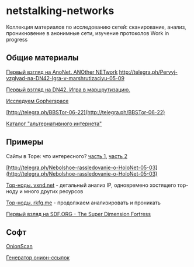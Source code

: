 # netstalking-networks
Коллекция материалов по исследованию сетей: сканирование, анализ, проникновение в анонимные сети, изучение протоколов
Work in progress

## Общие материалы

[Первый взгляд на AnoNet. ANOther NETwork](http://telegra.ph/Pervyj-vzglyad-na-AnoNET-v-processe-04-03)
http://telegra.ph/Pervyj-vzglyad-na-DN42-Igra-v-marshrutizaciyu-05-09

[Первый взгляд на DN42. Игра в маршрутизацию.](http://telegra.ph/Pervyj-vzglyad-na-DN42-Igra-v-marshrutizaciyu-05-09)

[Исследуем Gopherspace](http://telegra.ph/Issleduem-Gopherspace-07-05)

[http://telegra.ph/BBSTor-06-22](http://telegra.ph/BBSTor-06-22)

[Каталог "альтернативного интернета"](https://github.com/redecentralize/alternative-internet)

## Примеры

Сайты в Торе: что интересного? [часть 1](http://telegra.ph/Sajty-v-Tore-chto-interesnogo-06-24), [часть 2](http://telegra.ph/Sajty-v-Tore-chto-interesnogo-chast-2-06-27)

[http://telegra.ph/Nebolshoe-rassledovanie-o-HoloNet-05-03](http://telegra.ph/Nebolshoe-rassledovanie-o-HoloNet-05-03)

[Тор-ноды. vxnd.net](http://telegra.ph/Tor-nody-vxndnet-03-12) - детальный анализ IP, одновремено хостящего тор-ноду и много других ресурсов

[Тор-ноды. rkfg.me](http://telegra.ph/Tor-nody-rkfgme-03-16) - продолжаем анализировать и проникать

[Первый взляд на SDF.ORG - The Super Dimension Fortress](http://telegra.ph/Pervyj-vzlyad-na-SDFORG---The-Super-Dimension-Fortress-03-09)

## Софт

[OnionScan](https://github.com/BaltimoreChad/pyOnionScan)

[Генератор онион-ссылок](https://github.com/bmintz/onion-service-index)
